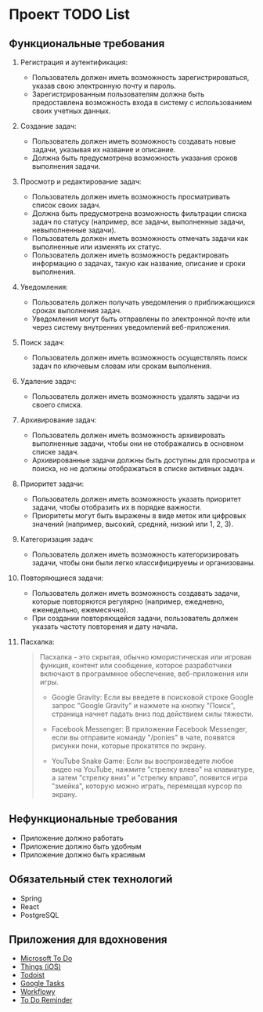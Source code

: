 # Проект TODO List

## Функциональные требования

1. Регистрация и аутентификация:
    - Пользователь должен иметь возможность зарегистрироваться, указав свою электронную почту и пароль.
    - Зарегистрированным пользователям должна быть предоставлена возможность входа в систему с использованием своих
      учетных данных.

2. Создание задач:
    - Пользователь должен иметь возможность создавать новые задачи, указывая их название и описание.
    - Должна быть предусмотрена возможность указания сроков выполнения задачи.

3. Просмотр и редактирование задач:
    - Пользователь должен иметь возможность просматривать список своих задач.
    - Должна быть предусмотрена возможность фильтрации списка задач по статусу (например, все задачи, выполненные
      задачи, невыполненные задачи).
    - Пользователь должен иметь возможность отмечать задачи как выполненные или изменять их статус.
    - Пользователь должен иметь возможность редактировать информацию о задачах, такую как название, описание и сроки
      выполнения.

4. Уведомления:
    - Пользователь должен получать уведомления о приближающихся сроках выполнения задач.
    - Уведомления могут быть отправлены по электронной почте или через систему внутренних уведомлений веб-приложения.

5. Поиск задач:
    - Пользователь должен иметь возможность осуществлять поиск задач по ключевым словам или срокам выполнения.

6. Удаление задач:
    - Пользователь должен иметь возможность удалять задачи из своего списка.

7. Архивирование задач:
    - Пользователь должен иметь возможность архивировать выполненные задачи, чтобы они не отображались в основном списке
      задач.
    - Архивированные задачи должны быть доступны для просмотра и поиска, но не должны отображаться в списке активных
      задач.

8. Приоритет задачи:
    - Пользователь должен иметь возможность указать приоритет задачи, чтобы отобразить их в порядке важности.
    - Приоритеты могут быть выражены в виде меток или цифровых значений (например, высокий, средний, низкий или 1, 2,
      3).

9. Категоризация задач:
    - Пользователь должен иметь возможность категоризировать задачи, чтобы они были легко классифицируемы и
      организованы.

10. Повторяющиеся задачи:
    - Пользователь должен иметь возможность создавать задачи, которые повторяются регулярно (например, ежедневно,
      еженедельно, ежемесячно).
    - При создании повторяющейся задачи, пользователь должен указать частоту повторения и дату начала.

11. Пасхалка:
    > Пасхалка - это скрытая, обычно юмористическая или игровая функция, контент или сообщение, которое разработчики
    > включают в программное обеспечение, веб-приложения или игры.
    > - Google Gravity: Если вы введете в поисковой строке Google запрос "Google Gravity" и нажмете на кнопку "Поиск",
        страница начнет падать вниз под действием силы тяжести.
    >
    > - Facebook Messenger: В приложении Facebook Messenger, если вы отправите команду "/ponies" в чате, появятся
        рисунки пони, которые прокатятся по экрану.
    >
    > - YouTube Snake Game: Если вы воспроизведете любое видео на YouTube, нажмите "стрелку влево" на клавиатуре, а
        затем "стрелку вниз" и "стрелку вправо", появится игра "змейка", которую можно играть, перемещая курсор по
        экрану.

## Нефункциональные требования

- Приложение должно работать
- Приложение должно быть удобным
- Приложение должно быть красивым

## Обязательный стек технологий

- Spring
- React
- PostgreSQL

## Приложения для вдохновения

- [Microsoft To Do](https://todo.microsoft.com/tasks/)
- [Things (iOS)](https://culturedcode.com/things/)
- [Todoist](https://todoist.com/ru)
- [Google Tasks](https://play.google.com/store/apps/details?id=com.google.android.apps.tasks&hl=en_US)
- [Workflowy](https://workflowy.com/)
- [To Do Reminder](http://todoreminder.com/)
